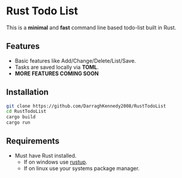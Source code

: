 # Rust Todo List

This is a **minimal** and **fast** command line based todo-list built in Rust.

## Features
- Basic features like Add/Change/Delete/List/Save.
- Tasks are saved locally via **TOML**.
- **MORE FEATURES COMING SOON**
## Installation
```` bash
git clone https://github.com/DarraghKennedy2008/RustTodoList
cd RustTodoList
cargo build
cargo run
````
## Requirements
- Must have Rust installed. 
    - If on windows use [rustup](https://rustup.rs/).
    - If on linux use your systems package manager.